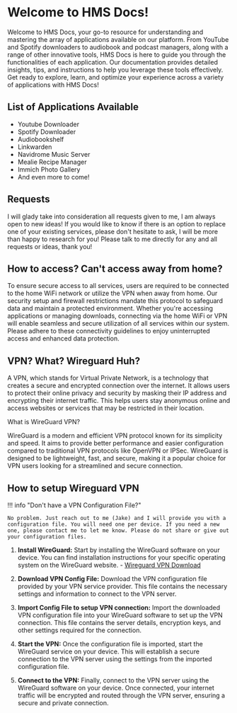 # Welcome to HMS Docs!

Welcome to HMS Docs, your go-to resource for understanding and mastering the array of applications available on our platform. From YouTube and Spotify downloaders to audiobook and podcast managers, along with a range of other innovative tools, HMS Docs is here to guide you through the functionalities of each application. Our documentation provides detailed insights, tips, and instructions to help you leverage these tools effectively. Get ready to explore, learn, and optimize your experience across a variety of applications with HMS Docs!

## List of Applications Available

- Youtube Downloader
- Spotify Downloader
- Audiobookshelf
- Linkwarden
- Navidrome Music Server
- Mealie Recipe Manager
- Immich Photo Gallery
- And even more to come!

## Requests

I will glady take into consideration all requests given to me, I am always open to new ideas! If you would like to know if there is an option to replace
one of your existing services, please don't hesitate to ask, I will be more than happy to research for you! Please talk to me directly for any and all requests or ideas, thank you!

## How to access? Can't access away from home?

To ensure secure access to all services, users are required to be connected to the home WiFi network or utilize the VPN when away from home. Our security setup and firewall restrictions mandate this protocol to safeguard data and maintain a protected environment. Whether you're accessing applications or managing downloads, connecting via the home WiFi or VPN will enable seamless and secure utilization of all services within our system. Please adhere to these connectivity guidelines to enjoy uninterrupted access and enhanced data protection.

## VPN? What? Wireguard Huh?

A VPN, which stands for Virtual Private Network, is a technology that creates a secure and encrypted connection over the internet. It allows users to protect their online privacy and security by masking their IP address and encrypting their internet traffic. This helps users stay anonymous online and access websites or services that may be restricted in their location.

What is WireGuard VPN?

WireGuard is a modern and efficient VPN protocol known for its simplicity and speed. It aims to provide better performance and easier configuration compared to traditional VPN protocols like OpenVPN or IPSec. WireGuard is designed to be lightweight, fast, and secure, making it a popular choice for VPN users looking for a streamlined and secure connection.

## How to setup Wireguard VPN

!!! info "Don't have a VPN Configuration File?"

    No problem. Just reach out to me (Jake) and I will provide you with a configuration file. You will need one per device. If you need a new one, please contact me to let me know. Please do not share or give out your configuration files. 

1. **Install WireGuard:** Start by installing the WireGuard software on your device. You can find installation instructions for your specific operating system on the WireGuard website. - [Wireguard VPN Download](https://wireguard.com/install/)

2. **Download VPN Config File:** Download the VPN configuration file provided by your VPN service provider. This file contains the necessary settings and information to connect to the VPN server. 

3. **Import Config File to setup VPN connection:** Import the downloaded VPN configuration file into your WireGuard software to set up the VPN connection. This file contains the server details, encryption keys, and other settings required for the connection.

4. **Start the VPN:** Once the configuration file is imported, start the WireGuard service on your device. This will establish a secure connection to the VPN server using the settings from the imported configuration file.

5. **Connect to the VPN:** Finally, connect to the VPN server using the WireGuard software on your device. Once connected, your internet traffic will be encrypted and routed through the VPN server, ensuring a secure and private connection.
